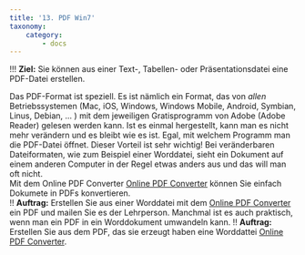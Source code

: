 ```yaml
---
title: '13. PDF Win7'
taxonomy:
    category:
        - docs
---
```


!!! **Ziel:** Sie können aus einer Text-, Tabellen- oder Präsentationsdatei eine PDF-Datei erstellen.

Das PDF-Format ist speziell. Es ist nämlich ein Format, das von *allen* Betriebssystemen (Mac, iOS, Windows, Windows Mobile, Android, Symbian, Linus, Debian, ... ) mit dem jeweiligen Gratisprogramm von Adobe (Adobe Reader) gelesen werden kann. Ist es einmal hergestellt, kann man es nicht mehr verändern und es bleibt wie es ist. Egal, mit welchem Programm man die PDF-Datei öffnet. Dieser Vorteil ist sehr wichtig! Bei veränderbaren Dateiformaten, wie zum Beispiel einer Worddatei, sieht ein Dokument auf einem anderen Computer in der Regel etwas anders aus und das will man oft nicht.<br>
Mit dem Online PDF Converter [Online PDF Converter](https://online2pdf.com/de/) können Sie einfach Dokumete in PDFs konvertieren.<br>
!! **Auftrag:** Erstellen Sie aus einer Worddatei mit dem [Online PDF Converter](https://online2pdf.com/de/) ein PDF und mailen Sie es der Lehrperson.
Manchmal ist es auch praktisch, wenn man ein PDF in ein Worddokument umwandeln kann.
!! **Auftrag:** Erstellen Sie aus dem PDF, das sie erzeugt haben eine Worddattei [Online PDF Converter](https://online2pdf.com/de/).
